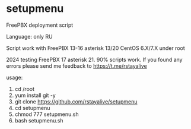 # setupmenu
FreePBX deployment script

Language: only RU

Script work with FreePBX 13-16 asterisk 13/20 CentOS 6.X/7.X under root

2024 testing FreePBX 17 asterisk 21. 90% scripts work. If you found any errors please send me feedback to https://t.me/rstayalive

usage:

1. cd /root
2. yum install git -y
3. git clone https://github.com/rstayalive/setupmenu
4. cd setupmenu
5. chmod 777 setupmenu.sh
6. bash setupmenu.sh
